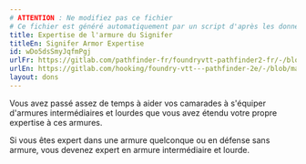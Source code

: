 ```yaml
---
# ATTENTION : Ne modifiez pas ce fichier
# Ce fichier est généré automatiquement par un script d'après les données du module Foundry VTT officiel et de sa traduction
title: Expertise de l'armure du Signifer
titleEn: Signifer Armor Expertise
id: wDo5dsSmyJqfmPgj
urlFr: https://gitlab.com/pathfinder-fr/foundryvtt-pathfinder2-fr/-/blob/master/data/feats/wDo5dsSmyJqfmPgj.htm
urlEn: https://gitlab.com/hooking/foundry-vtt---pathfinder-2e/-/blob/master/packs/data/feats.db/signifer-armor-expertise.json
layout: dons
---
```

Vous avez passé assez de temps à aider vos camarades à s'équiper d'armures intermédiaires et lourdes que vous avez étendu votre propre expertise à ces armures.

Si vous êtes expert dans une armure quelconque ou en défense sans armure, vous devenez expert en armure intermédiaire et lourde.
